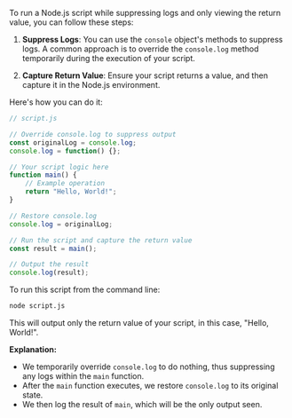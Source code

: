 To run a Node.js script while suppressing logs and only viewing the return value, you can follow these steps:

1. **Suppress Logs**: You can use the `console` object's methods to suppress logs. A common approach is to override the `console.log` method temporarily during the execution of your script.

2. **Capture Return Value**: Ensure your script returns a value, and then capture it in the Node.js environment.

Here's how you can do it:

```javascript
// script.js

// Override console.log to suppress output
const originalLog = console.log;
console.log = function() {};

// Your script logic here
function main() {
    // Example operation
    return "Hello, World!";
}

// Restore console.log
console.log = originalLog;

// Run the script and capture the return value
const result = main();

// Output the result
console.log(result);
```

To run this script from the command line:

```bash
node script.js
```

This will output only the return value of your script, in this case, "Hello, World!".

**Explanation:**
- We temporarily override `console.log` to do nothing, thus suppressing any logs within the `main` function.
- After the `main` function executes, we restore `console.log` to its original state.
- We then log the result of `main`, which will be the only output seen.

